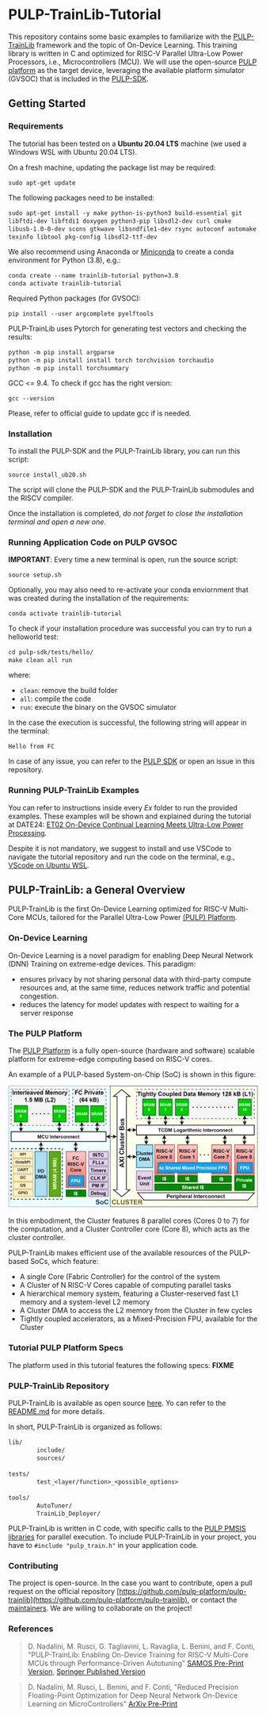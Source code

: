 # PULP-TrainLib-Tutorial

This repository contains some basic examples to familiarize with the [PULP-TrainLib](https://github.com/pulp-platform/pulp-trainlib) framework and the topic of On-Device Learning.
This training library is written in C and optimized for RISC-V Parallel Ultra-Low Power Processors, i.e., Microcontrollers (MCU). 
We will use the open-source [PULP platform](https://github.com/pulp-platform/pulp) as the target device, leveraging the available platform simulator (GVSOC) that is included in the [PULP-SDK](https://github.com/pulp-platform/pulp-sdk).

## Getting Started

### Requirements
The tutorial has been tested on a **Ubuntu 20.04 LTS** machine (we used a Windows WSL with Ubuntu 20.04 LTS).

On a fresh machine, updating the package list may be required:
```
sudo apt-get update
```
The following packages need to be installed:
```
sudo apt-get install -y make python-is-python3 build-essential git libftdi-dev libftdi1 doxygen python3-pip libsdl2-dev curl cmake libusb-1.0-0-dev scons gtkwave libsndfile1-dev rsync autoconf automake texinfo libtool pkg-config libsdl2-ttf-dev
```
We also recommend using Anaconda or [Miniconda](https://docs.anaconda.com/free/miniconda/miniconda-install/) to create a conda environment for Python (3.8), e.g.:
```
conda create --name trainlib-tutorial python=3.8
conda activate trainlib-tutorial
```
Required Python packages (for GVSOC):
```
pip install --user argcomplete pyelftools
```
PULP-TrainLib uses Pytorch for generating test vectors and checking the results:
```
python -m pip install argparse
python -m pip install install torch torchvision torchaudio
python -m pip install torchsummary
```

GCC <= 9.4. To check if gcc has the right version:
```
gcc --version
```
Please, refer to official guide to update gcc if is needed.

### Installation

To install the PULP-SDK and the PULP-TrainLib library, you can run this script:
```
source install_ub20.sh
```
The script will clone the PULP-SDK and the PULP-TrainLib submodules and the RISCV compiler. 

Once the installation is completed, _do not forget to close the installation terminal and open a new one_.


### Running Application Code on PULP GVSOC
**IMPORTANT**: Every time a new terminal is open, run the source script:
```
source setup.sh
```
Optionally, you may also need to re-activate your conda enviornment that was created during the installation of the requirements:
```
conda activate trainlib-tutorial
```

To check if your installation procedure was successful you can try to run a helloworld test:
```
cd pulp-sdk/tests/hello/
make clean all run
```
where:
- `clean`: remove the build folder
- `all`: compile the code
- `run`: execute the binary on the GVSOC simulator

In the case the execution is successful, the following string will appear in the terminal:
```
Hello from FC
```

In case of any issue, you can refer to the [PULP SDK](https://github.com/pulp-platform/pulp-sdk) or open an issue in this repository.


### Running PULP-TrainLib Examples
You can refer to instructions inside every _Ex_ folder to run the provided examples. 
These examples will be shown and explained during the tutorial at DATE24:  [ET02 On-Device Continual Learning Meets Ultra-Low Power Processing](https://www.date-conference.com/embedded-tutorial/et02).

Despite it is not mandatory, we suggest to install and use VSCode to navigate the tutorial repository and run the code on the terminal, e.g., [VScode on Ubuntu WSL](https://code.visualstudio.com/docs/remote/wsl-tutorial).


## PULP-TrainLib: a General Overview

PULP-TrainLib is the first On-Device Learning optimized for RISC-V Multi-Core MCUs, tailored for the Parallel Ultra-Low Power [(PULP) Platform](https://www.pulp-platform.org/). 

### On-Device Learning

On-Device Learning is a novel paradigm for enabling Deep Neural Network (DNN) Training on extreme-edge devices. 
This paradigm: 
- ensures privacy by not sharing personal data with third-party compute resources and, at the same time, reduces network traffic and potential congestion. 
- reduces the latency for model updates with respect to waiting for a server response

### The PULP Platform

The [PULP Platform](https://www.pulp-platform.org/) is a fully open-source (hardware and software) scalable platform for extreme-edge computing based on RISC-V cores. 

An example of a PULP-based System-on-Chip (SoC) is shown in this figure:

![PULP](img/PULP.png)

In this embodiment, the Cluster features 8 parallel cores (Cores 0 to 7) for the computation, and a Cluster Controller core (Core 8), which acts as the cluster controller.

PULP-TrainLib makes efficient use of the available resources of the PULP-based SoCs, which feature:

- A single Core (Fabric Controller) for the control of the system
- A Cluster of N RISC-V Cores capable of computing parallel tasks
- A hierarchical memory system, featuring a Cluster-reserved fast L1 memory and a system-level L2 memory
- A Cluster DMA to access the L2 memory from the Cluster in few cycles
- Tightly coupled accelerators, as a Mixed-Precision FPU, available for the Cluster 

### Tutorial PULP Platform Specs
The platform used in this tutorial features the following specs:
**FIXME**

### PULP-TrainLib Repository

PULP-TrainLib is available as open source [here](https://github.com/pulp-platform/pulp-trainlib). 
Yo can refer to the [README.md](../pulp-trainlib/README.md) for more details. 

In short, PULP-TrainLib is organized as follows:

```
lib/                            
        include/                
        sources/                

tests/                          
        test_<layer/function>_<possible_options>

tools/                          
        AutoTuner/              
        TrainLib_Deployer/      
```



PULP-TrainLib is written in C code, with specific calls to the [PULP PMSIS libraries](https://github.com/pulp-platform/pulp-sdk/tree/main/rtos/pmsis) for parallel execution.
To include PULP-TrainLib in your project, you have to `#include "pulp_train.h"` in your application code.

### Contributing

The project is open-source. 
In the case you want to contribute, open a pull request on the official repository [https://github.com/pulp-platform/pulp-trainlib](https://github.com/pulp-platform/pulp-trainlib), or contact the [maintainers](https://github.com/pulp-platform/pulp-trainlib/blob/main/README.md#contributors). 
We are willing to collaborate on the project!

### References

> D. Nadalini, M. Rusci, G. Tagliavini, L. Ravaglia, L. Benini, and F. Conti, "PULP-TrainLib: Enabling On-Device Training for RISC-V Multi-Core MCUs through Performance-Driven Autotuning" [SAMOS Pre-Print Version](https://www.samos-conference.com/Resources_Samos_Websites/Proceedings_Repository_SAMOS/2022/Papers/Paper_14.pdf), [Springer Published Version](https://link.springer.com/chapter/10.1007/978-3-031-15074-6_13)

> D. Nadalini, M. Rusci, L. Benini, and F. Conti, "Reduced Precision Floating-Point Optimization for Deep Neural Network On-Device Learning on MicroControllers" [ArXiv Pre-Print](https://arxiv.org/abs/2305.19167)

